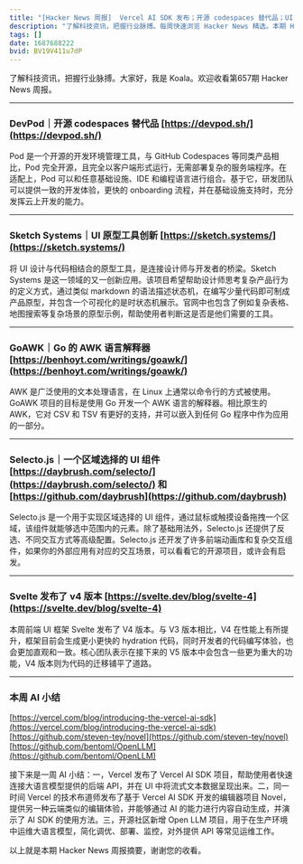 ```yaml
---
title: "[Hacker News 周报]  Vercel AI SDK 发布；开源 codespaces 替代品；UI 原型工具创新"
description: "了解科技资讯，把握行业脉搏。每周快速浏览 Hacker News 精选。本期 Hacker Newsletter 地址:https://mailchi.mp/hackernewsletter/657"
tags: []
date: 1687688222
bvid: BV19V411u7dP
---
```

了解科技资讯，把握行业脉搏。大家好，我是 Koala。欢迎收看第657期 Hacker News 周报。

---
### DevPod｜开源 codespaces 替代品  [https://devpod.sh/](https://devpod.sh/)

Pod 是一个开源的开发环境管理工具，与 GitHub Codespaces 等同类产品相比，Pod 完全开源，且完全以客户端形式运行，无需部署复杂的服务端程序。在适配上，Pod 可以和任意基础设施、IDE 和编程语言进行组合。基于它，研发团队可以提供一致的开发体验，更快的 onboarding 流程，并在基础设施支持时，充分发挥云上开发的能力。

---
### Sketch Systems｜UI 原型工具创新  [https://sketch.systems/](https://sketch.systems/)

将 UI 设计与代码相结合的原型工具，是连接设计师与开发者的桥梁。Sketch Systems 是这一领域的又一创新应用。该项目希望帮助设计师思考复杂产品行为的定义方式，通过类似 markdown 的语法描述状态机，在编写少量代码即可制成产品原型，并包含一个可视化的是时状态机展示。官网中也包含了例如复杂表格、地图搜索等复杂场景的原型示例，帮助使用者判断这是否是他们需要的工具。

---
### GoAWK｜Go 的 AWK 语言解释器  [https://benhoyt.com/writings/goawk/](https://benhoyt.com/writings/goawk/)

AWK 是广泛使用的文本处理语言，在 Linux 上通常以命令行的方式被使用。GoAWK 项目的目标是使用 Go 开发一个 AWK 语言的解释器。相比原生的 AWK，它对 CSV 和 TSV 有更好的支持，并可以嵌入到任何 Go 程序中作为应用的一部分。

---
### Selecto.js｜一个区域选择的 UI 组件  [https://daybrush.com/selecto/](https://daybrush.com/selecto/) 和 [https://github.com/daybrush](https://github.com/daybrush)

Selecto.js 是一个用于实现区域选择的 UI 组件，通过鼠标或触摸设备拖拽一个区域，该组件就能够选中范围内的元素。除了基础用法外，Selecto.js 还提供了反选、不同交互方式等高级配置。Selecto.js 还开发了许多前端动画库和复杂交互组件，如果你的外部应用有对应的交互场景，可以看看它的开源项目，或许会有启发。

---
### Svelte 发布了 v4 版本  [https://svelte.dev/blog/svelte-4](https://svelte.dev/blog/svelte-4)

本周前端 UI 框架 Svelte 发布了 V4 版本。与 V3 版本相比，V4 在性能上有所提升，框架目前会生成更小更快的 hydration 代码，同时开发者的代码编写体验，也会更加直观和一致。核心团队表示在接下来的 V5 版本中会包含一些更为重大的功能，V4 版本则为代码的迁移铺平了道路。

---
### 本周 AI 小结
[https://vercel.com/blog/introducing-the-vercel-ai-sdk](https://vercel.com/blog/introducing-the-vercel-ai-sdk)  
[https://github.com/steven-tey/novel](https://github.com/steven-tey/novel)  
[https://github.com/bentoml/OpenLLM](https://github.com/bentoml/OpenLLM)

接下来是一周 AI 小结：一，Vercel 发布了 Vercel AI SDK 项目，帮助使用者快速连接大语言模型提供的后端 API，并在 UI 中将流式文本数据呈现出来。二，同一时间 Vercel 的技术布道师发布了基于 Vercel AI SDK 开发的编辑器项目 Novel，提供另一种云端类似的编辑体验，并能够通过 AI 的能力进行内容自动生成，并演示了 AI SDK 的使用方法。三，开源社区新增 Open LLM 项目，用于在生产环境中运维大语言模型，简化调优、部署、监控，对外提供 API 等常见运维工作。

以上就是本期 Hacker News 周报摘要，谢谢您的收看。


